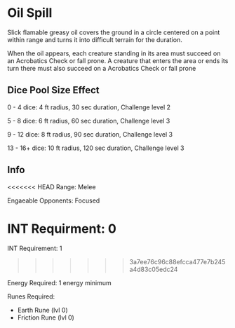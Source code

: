 # Oil Spill

Slick flamable greasy oil covers the ground in a circle centered on a point within range and turns it into difficult terrain for the duration.

When the oil appears, each creature standing in its area must succeed on an Acrobatics Check or fall prone. A creature that enters the area or ends its turn there must also succeed on a Acrobatics Check or fall prone

## Dice Pool Size Effect

0 -  4 dice: 4 ft radius, 30 sec duration, Challenge level 2

5 -  8 dice: 6 ft radius, 60 sec duration, Challenge level 3

9 - 12 dice: 8 ft radius, 90 sec duration, Challenge level 3

13 - 16+ dice: 10 ft radius, 120 sec duration, Challenge level 3

## Info

<<<<<<< HEAD
Range: Melee

Engaeable Opponents: Focused

INT Requirment: 0
=======
INT Requirement: 1
>>>>>>> 3a7ee76c96c88efcca477e7b245a4d83c05edc24

Energy Required: 1 energy minimum

Runes Required:

- Earth Rune (lvl 0)
- Friction Rune (lvl 0)
